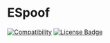# ESpoof
[![Compatibility](https://img.shields.io/badge/python-3.5-brightgreen.svg)](https://github.com/rostegg/email-spoofing-server)
[![License Badge](https://img.shields.io/badge/license-MIT-blue.svg)](https://github.com/rostegg/email-spoofing-server/blob/master/LICENSE)

